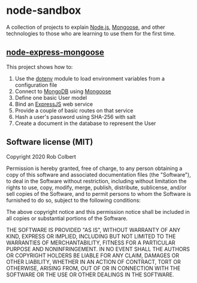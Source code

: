 # node-sandbox

A collection of projects to explain [Node.js](https://nodejs.org/), [Mongoose](https://mongoosejs.com/), and other technologies to those who are learning to use them for the first time.

## [node-express-mongoose](node-express-mongoose/README.md)

This project shows how to:

1. Use the [dotenv](https://www.npmjs.com/package/dotenv) module to load environment variables from a configuration file
1. Connect to [MongoDB](https://www.mongodb.com/) using [Mongoose](https://mongoosejs.com/)
1. Define one basic User model
1. Bind an [ExpressJS](https://expressjs.com/) web service
1. Provide a couple of basic routes on that service
1. Hash a user's password using SHA-256 with salt
1. Create a document in the database to represent the User

## Software license (MIT)

Copyright 2020 Rob Colbert

Permission is hereby granted, free of charge, to any person obtaining a copy of
this software and associated documentation files (the "Software"), to deal in
the Software without restriction, including without limitation the rights to
use, copy, modify, merge, publish, distribute, sublicense, and/or sell copies of
the Software, and to permit persons to whom the Software is furnished to do so,
subject to the following conditions:

The above copyright notice and this permission notice shall be included in all
copies or substantial portions of the Software.

THE SOFTWARE IS PROVIDED "AS IS", WITHOUT WARRANTY OF ANY KIND, EXPRESS OR
IMPLIED, INCLUDING BUT NOT LIMITED TO THE WARRANTIES OF MERCHANTABILITY, FITNESS
FOR A PARTICULAR PURPOSE AND NONINFRINGEMENT. IN NO EVENT SHALL THE AUTHORS OR
COPYRIGHT HOLDERS BE LIABLE FOR ANY CLAIM, DAMAGES OR OTHER LIABILITY, WHETHER
IN AN ACTION OF CONTRACT, TORT OR OTHERWISE, ARISING FROM, OUT OF OR IN
CONNECTION WITH THE SOFTWARE OR THE USE OR OTHER DEALINGS IN THE SOFTWARE.
